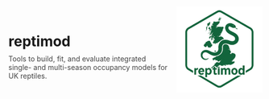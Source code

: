 <!-- BEGIN flex header -->
<div style="display: flex; align-items: center;">

  <!-- Left side: title & description -->
  <div style="flex: 1 1 auto; padding-right: 1em;">
    <h1 style="margin-bottom: 0.3em;">reptimod</h1>
    <p style="margin-top: 0; color: #444;">
      Tools to build, fit, and evaluate integrated single- and multi-season  
      occupancy models for UK reptiles.
    </p>
  </div>

  <!-- Right side: logo -->
  <div style="flex: 0 0 auto;">
    <img src="man/figures/reptimod_logo.png" alt="reptimod logo"
         width="170" />
  </div>

</div>
<!-- END flex header -->
